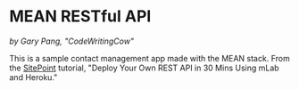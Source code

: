 # MEAN RESTful API
_by Gary Pang, "CodeWritingCow"_

This is a sample contact management app made with the MEAN stack. From the [SitePoint](http://www.sitepoint.com/deploy-rest-api-in-30-mins-mlab-heroku/) tutorial, "Deploy Your Own REST API in 30 Mins Using mLab and Heroku."
